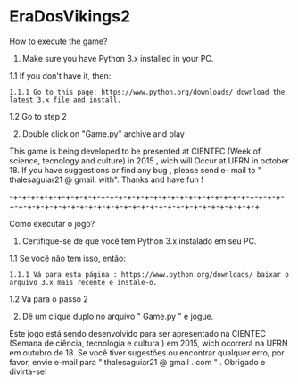 # EraDosVikings2

How to execute the game?

1. Make sure you have Python 3.x installed in your PC.

  1.1 If you don't have it, then:
  
    1.1.1 Go to this page: https://www.python.org/downloads/ download the latest 3.x file and install.
    
  1.2 Go to step 2
  
2. Double click on "Game.py" archive and play


This game is being developed to be presented at CIENTEC (Week of science, tecnology and culture) in 2015 , wich will Occur at UFRN in october 18. If you have suggestions or find any bug , please send e- mail to " thalesaguiar21 @ gmail. with". Thanks and have fun !

-+-+-+-+-+-+-+-+-+-+-+-+-+-+-+-+-+-+-+-+-+-+-+-+-+-+-+-+-+-+-+-+-+-+-+-+-+-+-+-+-+-+-+-+-+-+-+-+-+-+-+-+-+-+-+-+-+-+-+-+

Como executar o jogo?

1. Certifique-se de que você tem Python 3.x instalado em seu PC.

  1.1 Se você não tem isso, então:
  
    1.1.1 Vá para esta página : https://www.python.org/downloads/ baixar o arquivo 3.x mais recente e instale-o.
    
  1.2 Vá para o passo 2
  
2. Dê um clique duplo no arquivo " Game.py " e jogue.


Este jogo está sendo desenvolvido para ser apresentado na CIENTEC (Semana de ciência, tecnologia e cultura ) em 2015, wich ocorrerá na UFRN em outubro de 18. Se você tiver sugestões ou encontrar qualquer erro, por favor, envie e-mail para " thalesaguiar21 @ gmail . com " . Obrigado e divirta-se!

